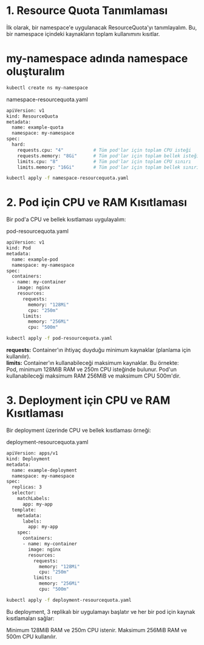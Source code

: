 # 1. Resource Quota Tanımlaması
İlk olarak, bir namespace'e uygulanacak ResourceQuota'yı tanımlayalım. Bu, bir namespace içindeki kaynakların toplam kullanımını kısıtlar.

# my-namespace adında namespace oluşturalım

```bash 
kubectl create ns my-namespace
```

namespace-resourcequota.yaml
```bash 
apiVersion: v1
kind: ResourceQuota
metadata:
  name: example-quota
  namespace: my-namespace
spec:
  hard:
    requests.cpu: "4"           # Tüm pod'lar için toplam CPU isteği
    requests.memory: "8Gi"      # Tüm pod'lar için toplam bellek isteği
    limits.cpu: "8"             # Tüm pod'lar için toplam CPU sınırı
    limits.memory: "16Gi"       # Tüm pod'lar için toplam bellek sınırı
```
```bash 
kubectl apply -f namespace-resourcequota.yaml
```
# 2. Pod için CPU ve RAM Kısıtlaması
Bir pod'a CPU ve bellek kısıtlaması uygulayalım:

pod-resourcequota.yaml
```bash 
apiVersion: v1
kind: Pod
metadata:
  name: example-pod
  namespace: my-namespace
spec:
  containers:
  - name: my-container
    image: nginx
    resources:
      requests:
        memory: "128Mi"
        cpu: "250m"
      limits:
        memory: "256Mi"
        cpu: "500m"
```
```bash 
kubectl apply -f pod-resourcequota.yaml
```
**requests:** Container'ın ihtiyaç duyduğu minimum kaynaklar (planlama için kullanılır).   
**limits:** Container'ın kullanabileceği maksimum kaynaklar.
Bu örnekte:  
Pod, minimum 128MiB RAM ve 250m CPU isteğinde bulunur.
Pod'un kullanabileceği maksimum RAM 256MiB ve maksimum CPU 500m'dir.

# 3. Deployment için CPU ve RAM Kısıtlaması
Bir deployment üzerinde CPU ve bellek kısıtlaması örneği:

deployment-resourcequota.yaml
```bash 
apiVersion: apps/v1
kind: Deployment
metadata:
  name: example-deployment
  namespace: my-namespace
spec:
  replicas: 3
  selector:
    matchLabels:
      app: my-app
  template:
    metadata:
      labels:
        app: my-app
    spec:
      containers:
      - name: my-container
        image: nginx
        resources:
          requests:
            memory: "128Mi"
            cpu: "250m"
          limits:
            memory: "256Mi"
            cpu: "500m"
```
```bash 
kubectl apply -f deployment-resourcequota.yaml
```
Bu deployment, 3 replikalı bir uygulamayı başlatır ve her bir pod için kaynak kısıtlamaları sağlar:

Minimum 128MiB RAM ve 250m CPU istenir.
Maksimum 256MiB RAM ve 500m CPU kullanılır.